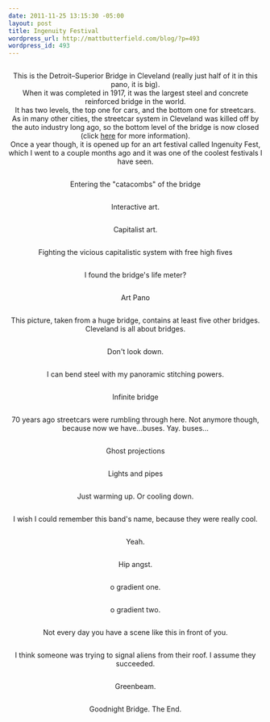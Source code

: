 ```yaml
--- 
date: 2011-11-25 13:15:30 -05:00
layout: post
title: Ingenuity Festival
wordpress_url: http://mattbutterfield.com/blog/?p=493
wordpress_id: 493
---
```

<p style="text-align: center;"><img src="http://i.imgur.com/BskCg.jpg" alt="" /></p>
<p style="text-align: center;">This is the Detroit–Superior Bridge in Cleveland (really just half of it in this pano, it is big).<br />When it was completed in 1917, it was the largest steel and concrete reinforced bridge in the world.<br />It has two levels, the top one for cars, and the bottom one for streetcars.<br />As in many other cities, the streetcar system in Cleveland was killed off by the auto industry long ago, so the bottom level of the bridge is now closed (click <a href="http://en.wikipedia.org/wiki/General_Motors_streetcar_conspiracy" target="_blank">here</a> for more information).<br />Once a year though, it is opened up for an art festival called Ingenuity Fest, which I went to a couple months ago and it was one of the coolest festivals I have seen.</p>


<p style="text-align: center;"><img src="http://i.imgur.com/FGCeD.jpg" alt="" /></p>
<p style="text-align: center;">Entering the "catacombs" of the bridge</p>


<p style="text-align: center;"><img src="http://i.imgur.com/dMEPy.jpg" alt="" /></p>
<p style="text-align: center;">Interactive art.</p>


<p style="text-align: center;"><img src="http://i.imgur.com/s3kuy.jpg" alt="" /></p>
<p style="text-align: center;">Capitalist art.</p>


<p style="text-align: center;"><img src="http://i.imgur.com/ODg0q.jpg" alt="" /></p>
<p style="text-align: center;">Fighting the vicious capitalistic system with free high fives</p>


<p style="text-align: center;"><img src="http://i.imgur.com/laHoV.jpg" alt="" /></p>
<p style="text-align: center;">I found the bridge's life meter?</p>


<p style="text-align: center;"><img src="http://i.imgur.com/vOuAG.jpg" alt="" /></p>
<p style="text-align: center;">Art Pano</p>


<p style="text-align: center;"><img src="http://i.imgur.com/M4s9T.jpg" alt="" /></p>
<p style="text-align: center;">This picture, taken from a huge bridge, contains at least five other bridges.  Cleveland is all about bridges.</p>


<p style="text-align: center;"><img src="http://i.imgur.com/vZEXD.jpg" alt="" /></p>
<p style="text-align: center;">Don't look down.</p>


<p style="text-align: center;"><img src="http://i.imgur.com/7Z92C.jpg" alt="" /></p>
<p style="text-align: center;">I can bend steel with my panoramic stitching powers.</p>


<p style="text-align: center;"><img src="http://i.imgur.com/sL03y.jpg" alt="" /></p>
<p style="text-align: center;">Infinite bridge</p>


<p style="text-align: center;"><img src="http://i.imgur.com/cBSIS.jpg" alt="" /></p>
<p style="text-align: center;">70 years ago streetcars were rumbling through here.  Not anymore though, because now we have...buses.  Yay.  buses...</p>


<p style="text-align: center;"><img src="http://i.imgur.com/kcAgR.jpg" alt="" /></p>
<p style="text-align: center;">Ghost projections</p>


<p style="text-align: center;"><img src="http://i.imgur.com/B6Dyy.jpg" alt="" /></p>
<p style="text-align: center;">Lights and pipes</p>


<p style="text-align: center;"><img src="http://i.imgur.com/oYukz.jpg" alt="" /></p>
<p style="text-align: center;">Just warming up.  Or cooling down.</p>


<p style="text-align: center;"><img src="http://i.imgur.com/hh1oK.jpg" alt="" /></p>
<p style="text-align: center;">I wish I could remember this band's name, because they were really cool.</p>


<p style="text-align: center;"><img src="http://i.imgur.com/L6jZY.jpg" alt="" /></p>
<p style="text-align: center;">Yeah.</p>


<p style="text-align: center;"><img src="http://i.imgur.com/qjYGd.jpg" alt="" /></p>
<p style="text-align: center;">Hip angst.</p>


<p style="text-align: center;"><img src="http://i.imgur.com/z3RXe.jpg" alt="" /></p>
<p style="text-align: center;">o gradient one.</p>


<p style="text-align: center;"><img src="http://i.imgur.com/26LoG.jpg" alt="" /></p>
<p style="text-align: center;">o gradient two.</p>


<p style="text-align: center;"><img src="http://i.imgur.com/wMvqe.jpg" alt="" /></p>
<p style="text-align: center;">Not every day you have a scene like this in front of you.</p>


<p style="text-align: center;"><img src="http://i.imgur.com/itApN.jpg" alt="" /></p>
<p style="text-align: center;">I think someone was trying to signal aliens from their roof.  I assume they succeeded.</p>


<p style="text-align: center;"><img src="http://i.imgur.com/4hhwp.jpg" alt="" /></p>
<p style="text-align: center;">Greenbeam.</p>


<p style="text-align: center;"><img src="http://i.imgur.com/yLpgr.jpg" alt="" /></p>
<p style="text-align: center;">Goodnight Bridge.  The End.</p>

